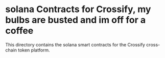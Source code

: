 # solana Contracts for Crossify,  my bulbs are busted and im off for a coffee
This directory contains the solana smart contracts for the Crossify cross-chain token platform.
